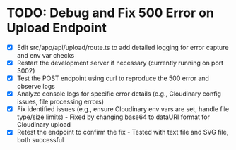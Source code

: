# TODO: Debug and Fix 500 Error on Upload Endpoint

- [x] Edit src/app/api/upload/route.ts to add detailed logging for error capture and env var checks
- [x] Restart the development server if necessary (currently running on port 3002)
- [x] Test the POST endpoint using curl to reproduce the 500 error and observe logs
- [x] Analyze console logs for specific error details (e.g., Cloudinary config issues, file processing errors)
- [x] Fix identified issues (e.g., ensure Cloudinary env vars are set, handle file type/size limits) - Fixed by changing base64 to dataURI format for Cloudinary upload
- [x] Retest the endpoint to confirm the fix - Tested with text file and SVG file, both successful
